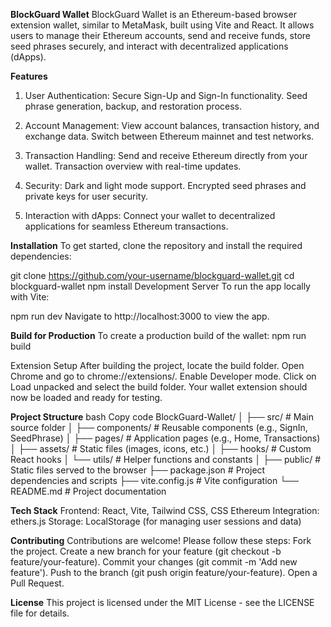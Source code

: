 **BlockGuard Wallet**
BlockGuard Wallet is an Ethereum-based browser extension wallet, similar to MetaMask, built using Vite and React. It allows users to manage their Ethereum accounts, send and receive funds, store seed phrases securely, and interact with decentralized applications (dApps).

**Features**
1. User Authentication:
Secure Sign-Up and Sign-In functionality.
Seed phrase generation, backup, and restoration process.

2. Account Management:
View account balances, transaction history, and exchange data.
Switch between Ethereum mainnet and test networks.

3. Transaction Handling:
Send and receive Ethereum directly from your wallet.
Transaction overview with real-time updates.

4. Security:
Dark and light mode support.
Encrypted seed phrases and private keys for user security.

5. Interaction with dApps:
Connect your wallet to decentralized applications for seamless Ethereum transactions.

**Installation**
To get started, clone the repository and install the required dependencies:

git clone https://github.com/your-username/blockguard-wallet.git
cd blockguard-wallet
npm install
Development Server
To run the app locally with Vite:


npm run dev
Navigate to http://localhost:3000 to view the app.

**Build for Production**
To create a production build of the wallet:
npm run build

Extension Setup
After building the project, locate the build folder.
Open Chrome and go to chrome://extensions/.
Enable Developer mode.
Click on Load unpacked and select the build folder.
Your wallet extension should now be loaded and ready for testing.

**Project Structure**
bash
Copy code
BlockGuard-Wallet/
│
├── src/                   # Main source folder
│   ├── components/         # Reusable components (e.g., SignIn, SeedPhrase)
│   ├── pages/              # Application pages (e.g., Home, Transactions)
│   ├── assets/             # Static files (images, icons, etc.)
│   ├── hooks/              # Custom React hooks
│   └── utils/              # Helper functions and constants
│
├── public/                 # Static files served to the browser
├── package.json            # Project dependencies and scripts
├── vite.config.js          # Vite configuration
└── README.md               # Project documentation

**Tech Stack**
Frontend: React, Vite, Tailwind CSS, CSS
Ethereum Integration: ethers.js
Storage: LocalStorage (for managing user sessions and data)

**Contributing**
Contributions are welcome! Please follow these steps:
Fork the project.
Create a new branch for your feature (git checkout -b feature/your-feature).
Commit your changes (git commit -m 'Add new feature').
Push to the branch (git push origin feature/your-feature).
Open a Pull Request.

**License**
This project is licensed under the MIT License - see the LICENSE file for details.

